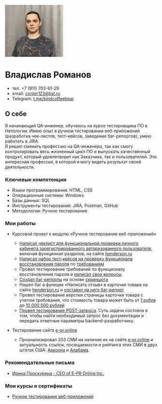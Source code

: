![Фото](https://github.com/KindCoffeeBear/Portfolio/blob/648f74ccb98c1ee5cf106a0c65dd7eb1c8aee272/photo_2023-10-23_20-21-43%20%D0%BA%D0%BE%D0%BF%D0%B8%D1%8F%201.jpg)
# Владислав Романов
* тел. +7 (911) 703-61-29
* email: [conter123@list.ru](mailto:conter123@list.ru)
* Telegram: [t.me/kindcoffeebear](https://t.me/kindcoffeebear)

## О себе
Я начинающий QA-инженер, обучаюсь на курсе тестировщика ПО в Нетологии. Имею опыт в ручном тестировании веб-приложений (разработка чек-листов, тест-кейсов, заведение баг-репортов), умею работать в JIRA.  
Я решил сменить профессию на QA-инженера, так как смогу контролировать весь жизненный цикл ПО и выпускать качественный продукт, который удовлетворит как Заказчика, так и пользователей. Это интересная профессия, в которой я могу видеть результат своей деятельности.

### Ключевые компетенции
* Языки программирования: HTML, CSS 
* Операционные системы: Windows
* Базы данных: SQL
* Инструменты тестирования: JIRA, Postman, GitHub
* Методологии: Ручное тестирование


### Мои работы
* Курсовой проект к модулю «Ручное тестирование веб-приложений» 
  - [Написал чеклист для функциональной проверки личного кабинета зарегистрированного авторизованного пользователя](https://docs.google.com/spreadsheets/d/1wANMhEiAlk9LmA5cG4j1J4Q2gjBV6kbetAWQsZ41L0c/edit#gid=411487463), включая функционал разделов, на сайте [henderson.ru](https://henderson.ru/)
  - [Написал набор тест-кейсов на проверку функционала восстановления пароля](https://docs.google.com/spreadsheets/d/1BoSzM79NnhgAII9S6oAZkbaIpcJhidZoCdvx4DhrW2k/edit#gid=603161034) по [требованиям](https://docs.google.com/document/d/130L8USTx_Yctaco-jw2BbSXiU8_iYSoc9hUEBpeVzPE/edit)
  - Провел тестирование требований по функционалу восстановления пароля и [написал свои вопросы](https://docs.google.com/document/d/1Gh2yFI9f7ITy2NxQjzNCqL_UzOMZtauhp1k4M_vfUhQ/edit)
  - [Создал баг-репорты](https://docs.google.com/spreadsheets/d/1h_nEN-VcGbNH4eHMpWOMN83arq3zLQ6wRl0age-gDpU/edit#gid=413511226) на основе [скриншота](https://drive.google.com/file/d/1ucv3JFqEGY7ijVtP0Qn0BrdV2ipqYu37/view)
  - Нашел баг в функции «Написать отзыв» в карточке товара на сайте [henderson.ru](https://henderson.ru/) и [составил на него баг-репорт](https://docs.google.com/spreadsheets/d/1ddi3miD4WR2YznzOSxg0KdgPZCBAyl1cBr_fnJl_RRE/edit#gid=0)
  - Провел тестирование верстки страницы карточки товара с учетом требования, что стоимость товара может быть от [1 рубля](https://monosnap.com/file/sRFUFlSyPYznnoliIPzH8312RyQOzQ) до [10 000 000 рублей](https://monosnap.com/file/noxDP2QPe2eRgSiJtVOQ8vJrYVYSz1) 
  - [Провел тестирование POST-запроса](https://monosnap.com/file/FFzaSsAe0pLgyd6LZkXunoPZbTjxdb). Суть задачи состояла в том, чтобы найти необходимый запрос без документации и передать ответные параметры backend-разработчику.

* Тестирование cайта [e-pr.online](https://e-pr.online/)
  - Проанализировал 203 СМИ на наличие их на сайте [e-pr.online](https://e-pr.online/) и актуальность ссылок, посещаемости и рейтинга этих СМИ в двух штатах США: [Аризона](https://docs.google.com/spreadsheets/d/1y4vCADwTdaRCFU7T-9z9Eg4eNbv8IJsEzADdXbvKkik/edit#gid=0) и [Алабама](https://docs.google.com/spreadsheets/d/1CnNZIr-oIRnKAvP64fScAP480XpDk9jnDlwytY8PyQs/edit#gid=0).


### Рекомендательные письма
* [Ирина Проскурина - CEO of E-PR Online Inc.](https://github.com/KindCoffeeBear/Portfolio/files/13539013/Vladislav.Romanov.pdf)


### Мои курсы и сертификаты
* [Ручное тестирование веб-приложений](https://github.com/KindCoffeeBear/Portfolio/files/13229948/default.pdf)

